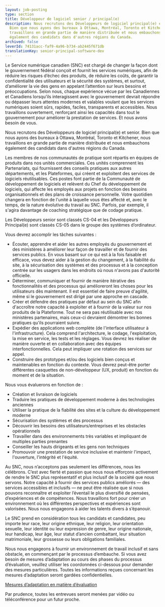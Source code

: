 ```yaml
---
layout: job-posting
type: section
title: Développeur de logiciel senior / principal(e)
description: Nous recrutons des Développeurs de logiciel principal(e) et senior.
  Bien que nous ayons des bureaux à Ottawa, Montréal, Toronto et Kitchener, nous
  travaillons en grande partie de manière distribuée et nous embauchons
  également des candidats dans d'autres régions du Canada.
archived: false
leverId: 74131acc-faf9-4a96-b734-ab2445f671db
translationKey: senior-principal-software-dev
---
```

Le Service numérique canadien (SNC) est chargé de changer la façon dont le gouvernement fédéral conçoit et fournit les services numériques, afin de réduire les risques d’échec des produits, de réduire les coûts, de garantir la confidentialité des utilisateurs et la sécurité des systèmes, et surtout, d’améliorer la vie des gens en appelant l’attention sur leurs besoins et préoccupations. Selon nous, chaque expérience vécue par les Canadiennes et Canadiens lorsqu’ils interagissent avec le gouvernement devrait répondre ou dépasser leurs attentes modernes et valables voulant que les services numériques soient sûrs, rapides, faciles, transparents et accessibles. Nous travaillons ouvertement, renforçant ainsi les capacités dans tout le gouvernement pour améliorer la prestation de services. Et nous avons besoin de vous.

Nous recrutons des Développeurs de logiciel principal(e) et senior. Bien que nous ayons des bureaux à Ottawa, Montréal, Toronto et Kitchener, nous travaillons en grande partie de manière distribuée et nous embauchons également des candidats dans d'autres régions du Canada.

Les membres de nos communautés de pratique sont répartis en équipes de produits dans nos unités commerciales. Ces unités comprennent les Partenariats, qui fournissent des conseils pratiques aux autres départements, et les Plateformes, qui créent et exploitent des services de logiciels réutilisables. Ces postes font partie de la Communauté de développement de logiciels et relèvent du Chef du développement de logiciels, qui affecte les employés aux projets en fonction des besoins organisationnels et des plans de croissance personnelle. Votre quotidien changera en fonction de l'unité à laquelle vous êtes affecté et, avec le temps, de la nature évolutive du travail au SNC. Parfois, par exemple, il s'agira davantage de coaching stratégique que de codage pratique.

Les Développeurs senior sont classés CS-04 et les Développeurs Principal(e) sont classés CS-05 dans le groupe des systèmes d’ordinateur.

Vous devrez accomplir les tâches suivantes :

* Écouter, apprendre et aider les autres employés du gouvernement et des ministères à améliorer leur façon de travailler et de fournir des services publics. En vous basant sur ce qui est à la fois faisable et efficace, vous devez aider à la gestion du changement, à la fiabilité du site, à la sécurisation des systèmes et des processus et à la conception centrée sur les usagers dans les endroits où nous n'avons pas d'autorité officielle.
* Déterminer, communiquer et fournir de manière itérative des fonctionnalités et des processus qui amélioreront les choses pour les utilisateurs dès maintenant. Il est essentiel de faire preuve d'agilité, même si le gouvernement est dirigé par une approche en cascade.
* Créer et défendre des pratiques par défaut au sein du SNC afin d'accroître notre capacité à exploiter et à fournir de la valeur sur nos produits de la Plateforme. Tout ne sera pas réutilisable avec nos ministères partenaires, mais ceux-ci devraient démontrer les bonnes pratiques qu'ils pourraient suivre.
* Expédier des applications web complète (de l'interface utilisateur à l'infrastructure). Cela comprend l'architecture, le codage, l'exploitation, la mise en service, les tests et les réglages. Vous devrez les réaliser de manière ouverte et en collaboration avec des équipes interfonctionnelles. Cela peut impliquer une rotation des services sur appel.
* Construire des prototypes et/ou des logiciels bien conçus et maintenables en fonction du contexte. Vous devrez peut-être porter différentes casquettes de non-développeur (UX, produit) en fonction du moment et de la situation.

Nous vous évaluerons en fonction de :

* Création et livraison de logiciels
* Traduire les pratiques de développement moderne à des technologies anciennes 
* Utiliser la pratique de la fiabilité des sites et la culture du développement moderne 
* Sécurisation des systèmes et des processus
* Découvrir les besoins des utilisateurs/entreprises et les obstacles opérationnels
* Travailler dans des environnements très variables et impliquant de multiples parties prenantes
* Conseiller les hauts dirigeants et les gens non techniques 
* Promouvoir une prestation de service inclusive et maintenir l'impact, l'ouverture, l'intégrité et l'équité.


Au SNC, nous n’acceptons pas seulement les différences, nous les célébrons. C’est avec fierté et passion que nous nous efforçons activement de rendre le SNC plus représentatif et plus inclusif de la société que nous servons. Notre capacité à fournir des services publics améliorés — des services accessibles et inclusifs — ne peut être réalisée que si nous pouvons reconnaître et exploiter l’éventail le plus diversifié de pensées, d’expériences et de compétences. Nous travaillons fort pour créer un environnement où les différentes perspectives et expériences sont valorisées. Nous nous engageons à aider les talents divers à s’épanouir.

Le SNC prend en considération tous les candidats et candidates, peu importe leur race, leur origine ethnique, leur religion, leur orientation sexuelle, leur identité ou leur expression de genre, leur origine nationale, leur handicap, leur âge, leur statut d’ancien combattant, leur situation matrimoniale, leur grossesse ou leurs obligations familiales. 

Nous nous engageons à fournir un environnement de travail inclusif et sans obstacle, en commençant par le processus d’embauche. Si vous avez besoin de mesures d’adaptation au cours des phases du processus d’évaluation, veuillez utiliser les coordonnées ci-dessous pour demander des mesures particulières. Toutes les informations reçues concernant les mesures d’adaptation seront gardées confidentielles.

[Mesures d’adaptation en matière d’évaluation](https://www.canada.ca/fr/commission-fonction-publique/services/mesures-d-adaptation-matiere-evaluation.html)

Par prudence, toutes les entrevues seront menées par vidéo ou téléconférence pour un futur proche. 
